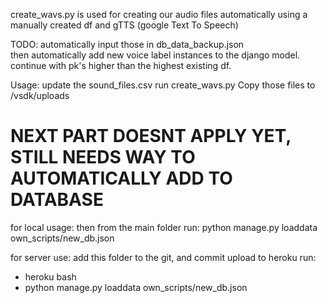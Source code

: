 create_wavs.py is used for creating our audio files automatically
using a manually created df and gTTS (google Text To Speech)

TODO: automatically input those in db_data_backup.json  
then automatically add new voice label instances to the django model. continue with pk's higher than the highest existing df.


Usage:
update the sound_files.csv
run create_wavs.py
Copy those files to /vsdk/uploads

# NEXT PART DOESNT APPLY YET, STILL NEEDS WAY TO AUTOMATICALLY ADD TO DATABASE
for local usage:
then from the main folder run:
python manage.py loaddata own_scripts/new_db.json

for server use:
add this folder to the git, and commit
upload to heroku
run: 
- heroku bash
- python manage.py loaddata own_scripts/new_db.json